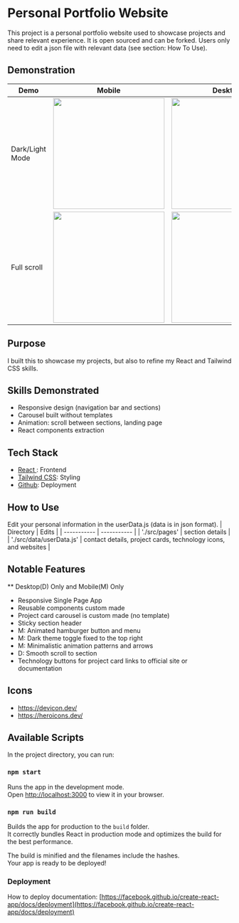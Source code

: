 # Personal Portfolio Website

This project is a personal portfolio website used to showcase projects and share relevant experience. It is open sourced and can be forked. Users only need to edit a json file with relevant data (see section: How To Use).

## Demonstration

| Demo | Mobile | Desktop |
| ----------- | ----------- | ----------- |
| Dark/Light Mode | <img src="https://i.imgur.com/yexhYhI.gif" width="250px"/> | <img src="https://i.imgur.com/c33N0aX.gif" width="250px"/> |
| Full scroll | <img src="https://i.imgur.com/FaVGGWd.gif" width="250px"/> | <img src="https://i.imgur.com/xKp7QUZ.gif" width="250px"/> |


## Purpose
I built this to showcase my projects, but also to refine my React and Tailwind CSS skills.

## Skills Demonstrated
- Responsive design (navigation bar and sections)
- Carousel built without templates
- Animation: scroll between sections, landing page
- React components extraction









## Tech Stack
- [ React ](https://github.com/facebook/create-react-app): Frontend
- [ Tailwind CSS](https://tailwindcss.com/): Styling
- [Github](https://github.com/): Deployment
  


## How to Use

Edit your personal information in the userData.js (data is in json format). 
| Directory | Edits |
| ----------- | ----------- |
| './src/pages' | section details |
| './src/data/userData.js' | contact details, project cards, technology icons, and websites  |


## Notable Features
** Desktop(D) Only and Mobile(M) Only
- Responsive Single Page App
- Reusable components custom made
- Project card carousel is custom made (no template)
- Sticky section header
- M: Animated hamburger button and menu
- M: Dark theme toggle fixed to the top right
- M: Minimalistic animation patterns and arrows
- D: Smooth scroll to section
- Technology buttons for project card links to official site or documentation



## Icons
- https://devicon.dev/
- https://heroicons.dev/


## Available Scripts

In the project directory, you can run:

### `npm start`

Runs the app in the development mode.\
Open [http://localhost:3000](http://localhost:3000) to view it in your browser.


### `npm run build`

Builds the app for production to the `build` folder.\
It correctly bundles React in production mode and optimizes the build for the best performance.

The build is minified and the filenames include the hashes.\
Your app is ready to be deployed!



### Deployment

How to deploy documentation: [https://facebook.github.io/create-react-app/docs/deployment](https://facebook.github.io/create-react-app/docs/deployment)

